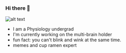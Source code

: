 ### Hi there 👋

<!--
**foiryolo/foiryolo** is a ✨ _special_ ✨ repository because its `README.md` (this file) appears on your GitHub profile.

Here are some ideas to get you started:

- 🔭 I’m currently working on the multibrain holder...
- 🌱 I’m currently learning ...
- 👯 I’m looking to collaborate on ...
- 🤔 I’m looking for help with ...
- 💬 Ask me about ...
- 📫 How to reach me: ...
- 😄 Pronouns: ...
- ⚡ Fun fact: you can't blink and wink at the same time.
-->
![alt text](https://github.com/foiryolo/foiryolo/blob/main/IMG_3438%202.HEIC "white matter")
- I am a Physiology undergrad
- I'm currently working on the multi-brain holder
- fun fact: you can't blink and wink at the same time.
- memes and cup ramen expert
